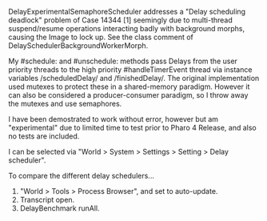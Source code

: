 DelayExperimentalSemaphoreScheduler addresses a "Delay scheduling deadlock" problem of Case 14344 [1] seemingly due to multi-thread suspend/resume operations interacting badly with background morphs, causing the Image to lock up.  See the class comment of DelaySchedulerBackgroundWorkerMorph.My #schedule: and #unschedule: methods pass Delays from the user priority threads to the high priority #handleTimerEvent thread via  instance variables /scheduledDelay/ and /finishedDelay/.   The original implementation used mutexes to protect these in a shared-memory paradigm.   However it can also be considered a producer-consumer paradigm, so I throw away the mutexes and use semaphores. I have been demostrated to work without error,  however but am "experimental" due to limited time to test prior to Pharo 4 Release, and also no tests are included.I can be selected via "World > System > Settings > Setting > Delay scheduler".To compare the different delay schedulers...   1.   "World > Tools > Process Browser", and set to auto-update.   2.   Transcript open.   3.   DelayBenchmark runAll.